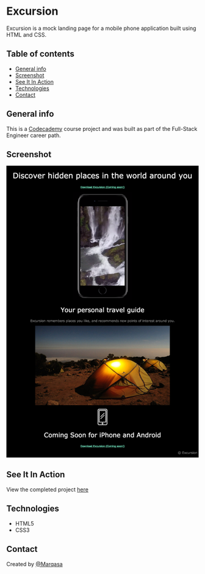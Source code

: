 # Excursion

Excursion is a mock landing page for a mobile phone application built using HTML and CSS.

## Table of contents

- [General info](#general-info)
- [Screenshot](#screenshot)
- [See It In Action](#see-it-in-action)
- [Technologies](#technologies)
- [Contact](#contact)

## General info

This is a [Codecademy](https://www.codecademy.com/) course project and was built as part of the Full-Stack Engineer career path.

## Screenshot

![Excursion screenshot](./resources\images\excursion.png)

## See It In Action

View the completed project [here](https://marqasa.github.io/excursion/)

## Technologies

- HTML5
- CSS3

## Contact

Created by [@Marqasa](https://github.com/Marqasa)
